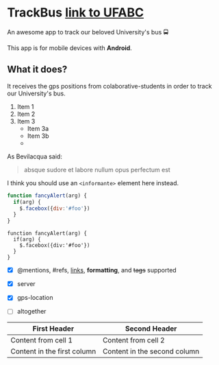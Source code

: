 # TrackBus  [link to UFABC](http://www.ufabc.edu.br)
An awesome app to track our beloved University's bus :oncoming_bus:

This app is for mobile devices with **Android**. 

## What it does?
It receives the gps positions from colaborative-students in order to track our University's bus. 

1. Item 1
2. Item 2
3. Item 3
   * Item 3a
   * Item 3b
   * 

As Bevilacqua said:
> absque sudore et labore
> nullum opus perfectum est



I think you should use an
`<informante>` element here instead.



```javascript
function fancyAlert(arg) {
  if(arg) {
    $.facebox({div:'#foo'})
  }
}
```


    function fancyAlert(arg) {
      if(arg) {
        $.facebox({div:'#foo'})
      }
    }
    
    
    
- [x] @mentions, #refs, [links](), **formatting**, and <del>tags</del> supported
- [x] server
- [x] gps-location
- [ ] altogether


First Header | Second Header
------------ | -------------
Content from cell 1 | Content from cell 2
Content in the first column | Content in the second column


